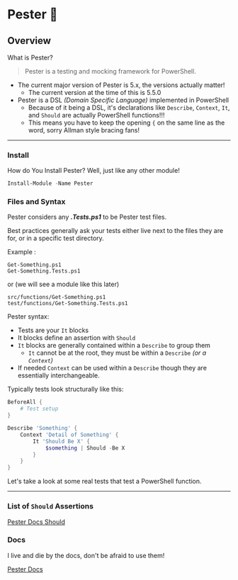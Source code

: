 # Pester 🧪

## Overview

What is Pester?

> Pester is a testing and mocking framework for PowerShell.

- The current major version of Pester is 5.x, the versions actually matter!
    - The current version at the time of this is 5.5.0
- Pester is a DSL _(Domain Specific Language)_ implemented in PowerShell
    - Because of it being a DSL, it's declarations like `Describe`, `Context`, `It`, and `Should` are actually PowerShell functions!!!
    - This means you have to keep the opening `{` on the same line as the word, sorry Allman style bracing fans!

---

### Install

How do You Install Pester?
Well, just like any other module!

```powershell
Install-Module -Name Pester
```

### Files and Syntax

Pester considers any _**.Tests.ps1**_ to be Pester test files.

Best practices generally ask your tests either live next to the files they are for, or in a specific test directory.

Example :

```text
Get-Something.ps1
Get-Something.Tests.ps1
```

or (we will see a module like this later)

```text
src/functions/Get-Something.ps1
test/functions/Get-Something.Tests.ps1
```

Pester syntax:

- Tests are your `It` blocks
- It blocks define an assertion with `Should`
- `It` blocks are generally contained within a `Describe` to group them
    - `It` cannot be at the root, they must be within a `Describe` _(or a `Context`)_
- If needed `Context` can be used within a `Describe` though they are essentially interchangeable.

Typically tests look structurally like this:

```powershell
BeforeAll {
    # Test setup
}

Describe 'Something' {
    Context 'Detail of Something' {
        It 'Should Be X' {
            $something | Should -Be X
        }
    }
}
```

Let's take a look at some real tests that test a PowerShell function.

---

### List of `Should` Assertions

[Pester Docs Should](https://pester.dev/docs/commands/Should)

### Docs

I live and die by the docs, don't be afraid to use them!

[Pester Docs](https://pester.dev/docs/commands/Should)